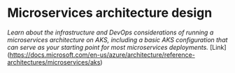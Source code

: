 # Microservices architecture design
*Learn about the infrastructure and DevOps considerations of running a microservices architecture on AKS, including a basic AKS configuration that can serve as your starting point for most microservices deployments.*
[Link] (https://docs.microsoft.com/en-us/azure/architecture/reference-architectures/microservices/aks)
